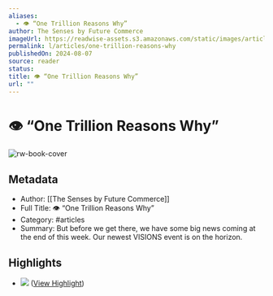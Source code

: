 ```yaml
---
aliases:
  - 👁️ “One Trillion Reasons Why”
author: The Senses by Future Commerce
imageUrl: https://readwise-assets.s3.amazonaws.com/static/images/article3.5c705a01b476.png
permalink: l/articles/one-trillion-reasons-why
publishedOn: 2024-08-07
source: reader
status: 
title: 👁️ “One Trillion Reasons Why”
url: ""
---
```

# 👁️ “One Trillion Reasons Why”

![rw-book-cover](https://readwise-assets.s3.amazonaws.com/static/images/article3.5c705a01b476.png)

## Metadata

- Author: [[The Senses by Future Commerce]]
- Full Title: 👁️ “One Trillion Reasons Why”
- Category: #articles
- Summary: But before we get there, we have some big news coming at the end of this week. Our newest VISIONS event is on the horizon.

## Highlights

- ![](https://mcusercontent.com/c08f64351704a1ea4479bd08b/images/ebb960cf-47ef-3c90-4080-9c173ee70832.png) ([View Highlight](https://read.readwise.io/read/01j4s3g3fh5jkk6bd7dcxsk08k))
